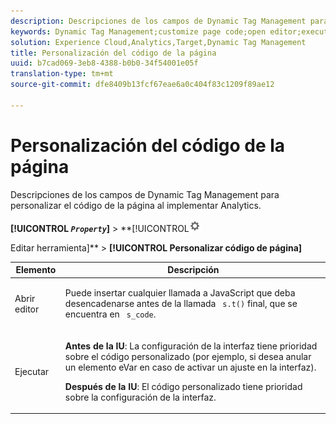 ```yaml
---
description: Descripciones de los campos de Dynamic Tag Management para personalizar el código de la página al implementar Analytics.
keywords: Dynamic Tag Management;customize page code;open editor;execute
solution: Experience Cloud,Analytics,Target,Dynamic Tag Management
title: Personalización del código de la página
uuid: b7cad069-3eb8-4388-b0b0-34f54001e05f
translation-type: tm+mt
source-git-commit: dfe8409b13fcf67eae6a0c404f83c1209f89ae12

---
```



# Personalización del código de la página

Descripciones de los campos de Dynamic Tag Management para personalizar el código de la página al implementar Analytics.

**[!UICONTROL *`Property`*]** > **[!UICONTROL![](assets/settings_gear.png)

Editar herramienta]** > **[!UICONTROL Personalizar código de página]**

<table id="table_A4676A5FEE814DF9A05DA0E56F8B4C6D"> 
 <thead> 
  <tr> 
   <th colname="col1" class="entry"> Elemento </th> 
   <th colname="col2" class="entry"> Descripción </th> 
  </tr> 
 </thead>
 <tbody> 
  <tr> 
   <td colname="col1"> <p>Abrir editor </p> </td> 
   <td colname="col2"> <p>Puede insertar cualquier llamada a JavaScript que deba desencadenarse antes de la llamada <code> s.t()</code> final, que se encuentra en <code> s_code</code>. </p> </td> 
  </tr> 
  <tr> 
   <td colname="col1"> <p>Ejecutar </p> </td> 
   <td colname="col2"> <p> <b>Antes de la IU</b>: La configuración de la interfaz tiene prioridad sobre el código personalizado (por ejemplo, si desea anular un elemento eVar en caso de activar un ajuste en la interfaz). </p> <p> <b>Después de la IU</b>: El código personalizado tiene prioridad sobre la configuración de la interfaz. </p> </td> 
  </tr> 
 </tbody> 
</table>

